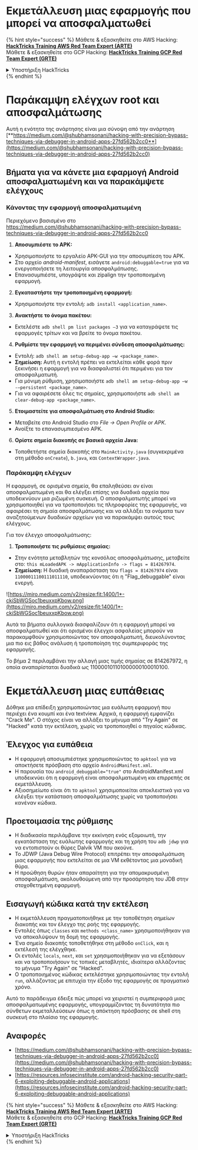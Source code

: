 # Εκμετάλλευση μιας εφαρμογής που μπορεί να αποσφαλματωθεί

{% hint style="success" %}
Μάθετε & εξασκηθείτε στο AWS Hacking:<img src="/.gitbook/assets/arte.png" alt="" data-size="line">[**HackTricks Training AWS Red Team Expert (ARTE)**](https://training.hacktricks.xyz/courses/arte)<img src="/.gitbook/assets/arte.png" alt="" data-size="line">\
Μάθετε & εξασκηθείτε στο GCP Hacking: <img src="/.gitbook/assets/grte.png" alt="" data-size="line">[**HackTricks Training GCP Red Team Expert (GRTE)**<img src="/.gitbook/assets/grte.png" alt="" data-size="line">](https://training.hacktricks.xyz/courses/grte)

<details>

<summary>Υποστήριξη HackTricks</summary>

* Ελέγξτε τα [**σχέδια συνδρομής**](https://github.com/sponsors/carlospolop)!
* **Εγγραφείτε στην** 💬 [**ομάδα Discord**](https://discord.gg/hRep4RUj7f) ή στην [**ομάδα telegram**](https://t.me/peass) ή **ακολουθήστε** μας στο **Twitter** 🐦 [**@hacktricks\_live**](https://twitter.com/hacktricks\_live)**.**
* **Μοιραστείτε κόλπα hacking υποβάλλοντας PRs στα** [**HackTricks**](https://github.com/carlospolop/hacktricks) και [**HackTricks Cloud**](https://github.com/carlospolop/hacktricks-cloud) github repos.

</details>
{% endhint %}

# **Παράκαμψη ελέγχων root και αποσφαλμάτωσης**

Αυτή η ενότητα της ανάρτησης είναι μια σύνοψη από την ανάρτηση [**https://medium.com/@shubhamsonani/hacking-with-precision-bypass-techniques-via-debugger-in-android-apps-27fd562b2cc0**](https://medium.com/@shubhamsonani/hacking-with-precision-bypass-techniques-via-debugger-in-android-apps-27fd562b2cc0)

## Βήματα για να κάνετε μια εφαρμογή Android αποσφαλματωμένη και να παρακάμψετε ελέγχους

### **Κάνοντας την εφαρμογή αποσφαλματωμένη**

Περιεχόμενο βασισμένο στο https://medium.com/@shubhamsonani/hacking-with-precision-bypass-techniques-via-debugger-in-android-apps-27fd562b2cc0

1. **Αποσυμπιέστε το APK:**
- Χρησιμοποιήστε το εργαλείο APK-GUI για την αποσυμπίεση του APK.
- Στο αρχείο _android-manifest_, εισάγετε `android:debuggable=true` για να ενεργοποιήσετε τη λειτουργία αποσφαλμάτωσης.
- Επανασυμπιέστε, υπογράψτε και zipalign την τροποποιημένη εφαρμογή.

2. **Εγκαταστήστε την τροποποιημένη εφαρμογή:**
- Χρησιμοποιήστε την εντολή: `adb install <application_name>`.

3. **Ανακτήστε το όνομα πακέτου:**
- Εκτελέστε `adb shell pm list packages –3` για να καταγράψετε τις εφαρμογές τρίτων και να βρείτε το όνομα πακέτου.

4. **Ρυθμίστε την εφαρμογή να περιμένει σύνδεση αποσφαλμάτωσης:**
- Εντολή: `adb shell am setup-debug-app –w <package_name>`.
- **Σημείωση:** Αυτή η εντολή πρέπει να εκτελείται κάθε φορά πριν ξεκινήσει η εφαρμογή για να διασφαλιστεί ότι περιμένει για τον αποσφαλματωτή.
- Για μόνιμη ρύθμιση, χρησιμοποιήστε `adb shell am setup-debug-app –w -–persistent <package_name>`.
- Για να αφαιρέσετε όλες τις σημαίες, χρησιμοποιήστε `adb shell am clear-debug-app <package_name>`.

5. **Ετοιμαστείτε για αποσφαλμάτωση στο Android Studio:**
- Μεταβείτε στο Android Studio στο _File -> Open Profile or APK_.
- Ανοίξτε το επανασυμπιεσμένο APK.

6. **Ορίστε σημεία διακοπής σε βασικά αρχεία Java:**
- Τοποθετήστε σημεία διακοπής στο `MainActivity.java` (συγκεκριμένα στη μέθοδο `onCreate`), `b.java`, και `ContextWrapper.java`.

### **Παράκαμψη ελέγχων**

Η εφαρμογή, σε ορισμένα σημεία, θα επαληθεύσει αν είναι αποσφαλματωμένη και θα ελέγξει επίσης για δυαδικά αρχεία που υποδεικνύουν μια ριζωμένη συσκευή. Ο αποσφαλματωτής μπορεί να χρησιμοποιηθεί για να τροποποιήσει τις πληροφορίες της εφαρμογής, να αφαιρέσει τη σημαία αποσφαλμάτωσης και να αλλάξει τα ονόματα των αναζητούμενων δυαδικών αρχείων για να παρακάμψει αυτούς τους ελέγχους.

Για τον έλεγχο αποσφαλμάτωσης:

1. **Τροποποιήστε τις ρυθμίσεις σημαίας:**
- Στην ενότητα μεταβλητών της κονσόλας αποσφαλμάτωσης, μεταβείτε στο: `this mLoadedAPK -> mApplicationInfo -> flags = 814267974`.
- **Σημείωση:** Η δυαδική αναπαράσταση του `flags = 814267974` είναι `11000011100111011110`, υποδεικνύοντας ότι η "Flag_debuggable" είναι ενεργή.

![https://miro.medium.com/v2/resize:fit:1400/1*-ckiSbWGSoc1beuxxpKbow.png](https://miro.medium.com/v2/resize:fit:1400/1*-ckiSbWGSoc1beuxxpKbow.png)

Αυτά τα βήματα συλλογικά διασφαλίζουν ότι η εφαρμογή μπορεί να αποσφαλματωθεί και ότι ορισμένοι έλεγχοι ασφαλείας μπορούν να παρακαμφθούν χρησιμοποιώντας τον αποσφαλματωτή, διευκολύνοντας μια πιο εις βάθος ανάλυση ή τροποποίηση της συμπεριφοράς της εφαρμογής.

Το βήμα 2 περιλαμβάνει την αλλαγή μιας τιμής σημαίας σε 814267972, η οποία αναπαρίσταται δυαδικά ως 110000101101000000100010100.

# **Εκμετάλλευση μιας ευπάθειας**

Δόθηκε μια επίδειξη χρησιμοποιώντας μια ευάλωτη εφαρμογή που περιέχει ένα κουμπί και ένα textview. Αρχικά, η εφαρμογή εμφανίζει "Crack Me". Ο στόχος είναι να αλλάξει το μήνυμα από "Try Again" σε "Hacked" κατά την εκτέλεση, χωρίς να τροποποιηθεί ο πηγαίος κώδικας.

## **Έλεγχος για ευπάθεια**
- Η εφαρμογή αποσυμπιέστηκε χρησιμοποιώντας το `apktool` για να αποκτήσετε πρόσβαση στο αρχείο `AndroidManifest.xml`.
- Η παρουσία του `android_debuggable="true"` στο AndroidManifest.xml υποδεικνύει ότι η εφαρμογή είναι αποσφαλματωμένη και επιρρεπής σε εκμετάλλευση.
- Αξιοσημείωτο είναι ότι το `apktool` χρησιμοποιείται αποκλειστικά για να ελέγξει την κατάσταση αποσφαλμάτωσης χωρίς να τροποποιήσει κανέναν κώδικα.

## **Προετοιμασία της ρύθμισης**
- Η διαδικασία περιλάμβανε την εκκίνηση ενός εξομοιωτή, την εγκατάσταση της ευάλωτης εφαρμογής και τη χρήση του `adb jdwp` για να εντοπιστούν οι θύρες Dalvik VM που ακούνε.
- Το JDWP (Java Debug Wire Protocol) επιτρέπει την αποσφαλμάτωση μιας εφαρμογής που εκτελείται σε μια VM εκθέτοντας μια μοναδική θύρα.
- Η προώθηση θυρών ήταν απαραίτητη για την απομακρυσμένη αποσφαλμάτωση, ακολουθούμενη από την προσάρτηση του JDB στην στοχοθετημένη εφαρμογή.

## **Εισαγωγή κώδικα κατά την εκτέλεση**
- Η εκμετάλλευση πραγματοποιήθηκε με την τοποθέτηση σημείων διακοπής και τον έλεγχο της ροής της εφαρμογής.
- Εντολές όπως `classes` και `methods <class_name>` χρησιμοποιήθηκαν για να αποκαλύψουν τη δομή της εφαρμογής.
- Ένα σημείο διακοπής τοποθετήθηκε στη μέθοδο `onClick`, και η εκτέλεσή της ελέγχθηκε.
- Οι εντολές `locals`, `next`, και `set` χρησιμοποιήθηκαν για να εξετάσουν και να τροποποιήσουν τις τοπικές μεταβλητές, ιδιαίτερα αλλάζοντας το μήνυμα "Try Again" σε "Hacked".
- Ο τροποποιημένος κώδικας εκτελέστηκε χρησιμοποιώντας την εντολή `run`, αλλάζοντας με επιτυχία την έξοδο της εφαρμογής σε πραγματικό χρόνο.

Αυτό το παράδειγμα έδειξε πώς μπορεί να χειριστεί η συμπεριφορά μιας αποσφαλματωμένης εφαρμογής, υπογραμμίζοντας τη δυνατότητα πιο σύνθετων εκμεταλλεύσεων όπως η απόκτηση πρόσβασης σε shell στη συσκευή στο πλαίσιο της εφαρμογής.



## Αναφορές
* [https://medium.com/@shubhamsonani/hacking-with-precision-bypass-techniques-via-debugger-in-android-apps-27fd562b2cc0](https://medium.com/@shubhamsonani/hacking-with-precision-bypass-techniques-via-debugger-in-android-apps-27fd562b2cc0)
* [https://resources.infosecinstitute.com/android-hacking-security-part-6-exploiting-debuggable-android-applications](https://resources.infosecinstitute.com/android-hacking-security-part-6-exploiting-debuggable-android-applications)

{% hint style="success" %}
Μάθετε & εξασκηθείτε στο AWS Hacking:<img src="/.gitbook/assets/arte.png" alt="" data-size="line">[**HackTricks Training AWS Red Team Expert (ARTE)**](https://training.hacktricks.xyz/courses/arte)<img src="/.gitbook/assets/arte.png" alt="" data-size="line">\
Μάθετε & εξασκηθείτε στο GCP Hacking: <img src="/.gitbook/assets/grte.png" alt="" data-size="line">[**HackTricks Training GCP Red Team Expert (GRTE)**<img src="/.gitbook/assets/grte.png" alt="" data-size="line">](https://training.hacktricks.xyz/courses/grte)

<details>

<summary>Υποστήριξη HackTricks</summary>

* Ελέγξτε τα [**σχέδια συνδρομής**](https://github.com/sponsors/carlospolop)!
* **Εγγραφείτε στην** 💬 [**ομάδα Discord**](https://discord.gg/hRep4RUj7f) ή στην [**ομάδα telegram**](https://t.me/peass) ή **ακολουθήστε** μας στο **Twitter** 🐦 [**@hacktricks\_live**](https://twitter.com/hacktricks\_live)**.**
* **Μοιραστείτε κόλπα hacking υποβάλλοντας PRs στα** [**HackTricks**](https://github.com/carlospolop/hacktricks) και [**HackTricks Cloud**](https://github.com/carlospolop/hacktricks-cloud) github repos.

</details>
{% endhint %}
